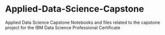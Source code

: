 # Applied-Data-Science-Capstone
Applied Data Science Capstone
Notebooks and files related to the capstone project for the IBM Data Science Professional Certificate
